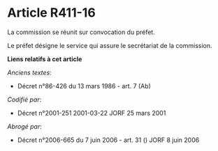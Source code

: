 # Article R411-16

La commission se réunit sur convocation du préfet.

Le préfet désigne le service qui assure le secrétariat de la commission.

**Liens relatifs à cet article**

_Anciens textes_:

  - Décret n°86-426 du 13 mars 1986 - art. 7 (Ab)

_Codifié par_:

  - Décret n°2001-251 2001-03-22 JORF 25 mars 2001

_Abrogé par_:

  - Décret n°2006-665 du 7 juin 2006 - art. 31 () JORF 8 juin 2006
